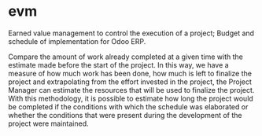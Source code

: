 # evm
Earned value management to control the execution of a project; Budget and schedule of implementation for Odoo ERP.

Compare the amount of work already completed at a given time with the estimate made before the start of the project. In this way, we have a measure of how much work has been done, how much is left to finalize the project and extrapolating from the effort invested in the project, the Project Manager can estimate the resources that will be used to finalize the project. With this methodology, it is possible to estimate how long the project would be completed if the conditions with which the schedule was elaborated or whether the conditions that were present during the development of the project were maintained. 
